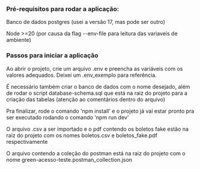 ### Pré-requisitos para rodar a aplicação:
Banco de dados postgres (usei a versão 17, mas pode ser outro)

Node >=20 (por causa da flag --env-file para leitura das variaveis de ambiente)


### Passos para iniciar a aplicação
Ao abrir o projeto, crie um arquivo .env e preencha as variáveis com os valores adequados. Deixei um .env_exemplo para referência.

É necessário também criar o banco de dados com o nome desejado, além de rodar o script database-schema.sql que está na raiz do projeto para a criação das tabelas (atenção ao comentários dentro do arquivo)

Pra finalizar, rode o comando 'npm install' e o projeto já vai estar pronto pra ser executado rodando o comando 'npm run dev'

O arquivo .csv a ser importado e o pdf contendo os boletos fake estão na raiz do projeto com os nomes boletos.csv e boletos_fake.pdf respectivamente

O arquivo contendo a coleção do postman está na raiz do projeto com o nome green-acesso-teste.postman_collection.json
